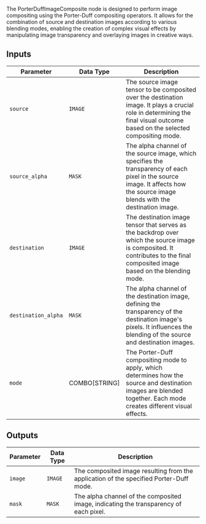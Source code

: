 
The PorterDuffImageComposite node is designed to perform image compositing using the Porter-Duff compositing operators. It allows for the combination of source and destination images according to various blending modes, enabling the creation of complex visual effects by manipulating image transparency and overlaying images in creative ways.

## Inputs

| Parameter | Data Type | Description |
| --------- | ------------ | ----------- |
| `source`  | `IMAGE`     | The source image tensor to be composited over the destination image. It plays a crucial role in determining the final visual outcome based on the selected compositing mode. |
| `source_alpha` | `MASK` | The alpha channel of the source image, which specifies the transparency of each pixel in the source image. It affects how the source image blends with the destination image. |
| `destination` | `IMAGE` | The destination image tensor that serves as the backdrop over which the source image is composited. It contributes to the final composited image based on the blending mode. |
| `destination_alpha` | `MASK` | The alpha channel of the destination image, defining the transparency of the destination image's pixels. It influences the blending of the source and destination images. |
| `mode` | COMBO[STRING] | The Porter-Duff compositing mode to apply, which determines how the source and destination images are blended together. Each mode creates different visual effects. |

## Outputs

| Parameter | Data Type | Description |
| --------- | ------------ | ----------- |
| `image`   | `IMAGE`     | The composited image resulting from the application of the specified Porter-Duff mode. |
| `mask`    | `MASK`      | The alpha channel of the composited image, indicating the transparency of each pixel. |
